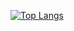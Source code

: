 
<!--[![Benoit's GitHub stats](https://github-readme-stats.vercel.app/api?username=Gus-The-Forklift-Driver)](https://github.com/anuraghazra/github-readme-stats&theme=merko)-->

[![Top Langs](https://github-readme-stats.vercel.app/api/top-langs/?username=Gus-The-Forklift-Driver&layout=compact)](https://github.com/anuraghazra/github-readme-stats)

